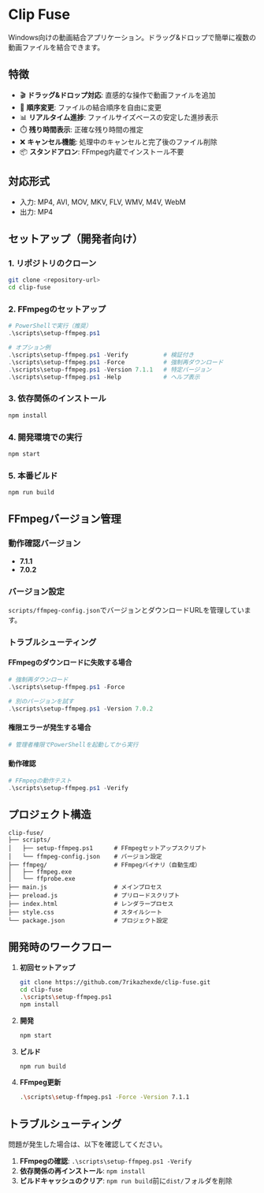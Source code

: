 # Clip Fuse

Windows向けの動画結合アプリケーション。ドラッグ&ドロップで簡単に複数の動画ファイルを結合できます。

## 特徴

- 🎬 **ドラッグ&ドロップ対応**: 直感的な操作で動画ファイルを追加
- 🔄 **順序変更**: ファイルの結合順序を自由に変更
- 📊 **リアルタイム進捗**: ファイルサイズベースの安定した進捗表示
- ⏱️ **残り時間表示**: 正確な残り時間の推定
- ❌ **キャンセル機能**: 処理中のキャンセルと完了後のファイル削除
- 📦 **スタンドアロン**: FFmpeg内蔵でインストール不要

## 対応形式

- 入力: MP4, AVI, MOV, MKV, FLV, WMV, M4V, WebM
- 出力: MP4

## セットアップ（開発者向け）

### 1. リポジトリのクローン

```bash
git clone <repository-url>
cd clip-fuse
```

### 2. FFmpegのセットアップ

```powershell
# PowerShellで実行（推奨）
.\scripts\setup-ffmpeg.ps1

# オプション例
.\scripts\setup-ffmpeg.ps1 -Verify          # 検証付き
.\scripts\setup-ffmpeg.ps1 -Force           # 強制再ダウンロード
.\scripts\setup-ffmpeg.ps1 -Version 7.1.1   # 特定バージョン
.\scripts\setup-ffmpeg.ps1 -Help            # ヘルプ表示
```

### 3. 依存関係のインストール

```bash
npm install
```

### 4. 開発環境での実行

```bash
npm start
```

### 5. 本番ビルド

```bash
npm run build
```

## FFmpegバージョン管理

### 動作確認バージョン

- **7.1.1** 
- **7.0.2**

### バージョン設定
`scripts/ffmpeg-config.json`でバージョンとダウンロードURLを管理しています。

### トラブルシューティング

#### FFmpegのダウンロードに失敗する場合

```powershell
# 強制再ダウンロード
.\scripts\setup-ffmpeg.ps1 -Force

# 別のバージョンを試す
.\scripts\setup-ffmpeg.ps1 -Version 7.0.2
```

#### 権限エラーが発生する場合

```powershell
# 管理者権限でPowerShellを起動してから実行
```

#### 動作確認

```powershell
# FFmpegの動作テスト
.\scripts\setup-ffmpeg.ps1 -Verify
```

## プロジェクト構造

```
clip-fuse/
├── scripts/
│   ├── setup-ffmpeg.ps1      # FFmpegセットアップスクリプト
│   └── ffmpeg-config.json    # バージョン設定
├── ffmpeg/                   # FFmpegバイナリ（自動生成）
│   ├── ffmpeg.exe
│   └── ffprobe.exe
├── main.js                   # メインプロセス
├── preload.js                # プリロードスクリプト
├── index.html                # レンダラープロセス
├── style.css                 # スタイルシート
└── package.json              # プロジェクト設定
```

## 開発時のワークフロー

1. **初回セットアップ**

   ```bash
   git clone https://github.com/7rikazhexde/clip-fuse.git
   cd clip-fuse
   .\scripts\setup-ffmpeg.ps1
   npm install
   ```

2. **開発**

   ```bash
   npm start
   ```

3. **ビルド**

   ```bash
   npm run build
   ```

4. **FFmpeg更新**

   ```bash
   .\scripts\setup-ffmpeg.ps1 -Force -Version 7.1.1
   ```

## トラブルシューティング

問題が発生した場合は、以下を確認してください。

1. **FFmpegの確認**: `.\scripts\setup-ffmpeg.ps1 -Verify`
2. **依存関係の再インストール**: `npm install`
3. **ビルドキャッシュのクリア**: `npm run build`前に`dist/`フォルダを削除
